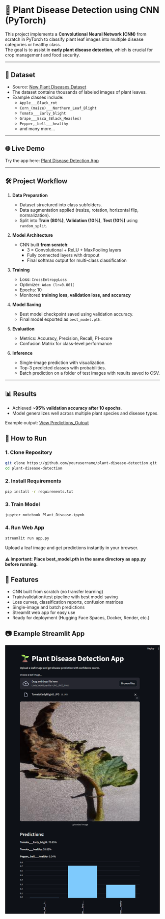 # 🌱 Plant Disease Detection using CNN (PyTorch)

This project implements a **Convolutional Neural Network (CNN)** from scratch in PyTorch to classify plant leaf images into multiple disease categories or healthy class.  
The goal is to assist in **early plant disease detection**, which is crucial for crop management and food security.  

---

## 📂 Dataset

- Source: [New Plant Diseases Dataset](https://www.kaggle.com/datasets/vipoooool/new-plant-diseases-dataset) 
- The dataset contains thousands of labeled images of plant leaves.  
- Example classes include:  
  - `Apple___Black_rot`  
  - `Corn_(maize)___Northern_Leaf_Blight`  
  - `Tomato___Early_blight`  
  - `Grape___Esca_(Black_Measles)`  
  - `Pepper,_bell___healthy`  
  - and many more…  

---

## 🌐 Live Demo
Try the app here: [Plant Disease Detection App](https://3mnekkk72qqwwnntmzeqwx.streamlit.app/)

---

## 🛠️ Project Workflow

1. **Data Preparation**
   - Dataset structured into class subfolders.
   - Data augmentation applied (resize, rotation, horizontal flip, normalization).
   - Split into **Train (80%)**, **Validation (10%)**, **Test (10%)** using `random_split`.

2. **Model Architecture**
   - CNN built **from scratch**:
     - 3 × Convolutional + ReLU + MaxPooling layers
     - Fully connected layers with dropout
     - Final softmax output for multi-class classification

3. **Training**
   - Loss: `CrossEntropyLoss`  
   - Optimizer: `Adam (lr=0.001)`  
   - Epochs: 10  
   - Monitored **training loss, validation loss, and accuracy**  

4. **Model Saving**
   - Best model checkpoint saved using validation accuracy.  
   - Final model exported as `best_model.pth`.  

5. **Evaluation**
   - Metrics: Accuracy, Precision, Recall, F1-score  
   - Confusion Matrix for class-level performance  

6. **Inference**
   - Single-image prediction with visualization.  
   - Top-3 predicted classes with probabilities.  
   - Batch prediction on a folder of test images with results saved to CSV.  

---

## 📊 Results

- Achieved **~95% validation accuracy after 10 epochs**.  
- Model generalizes well across multiple plant species and disease types.  

Example output:
[View Predictions_Output](predictions.csv)

## 🚀 How to Run

### 1. Clone Repository
```bash
git clone https://github.com/yourusername/plant-disease-detection.git
cd plant-disease-detection
```

### 2. Install Requirements
```bash
pip install -r requirements.txt
```

### 3. Train Model
```bash
jupyter notebook Plant_Disease.ipynb
```

### 4. Run Web App
```bash
streamlit run app.py
```

Upload a leaf image and get predictions instantly in your browser.

#### ⚠️ Important: Place best_model.pth in the same directory as app.py before running.

## 📌 Features
- CNN built from scratch (no transfer learning)
- Train/validation/test pipeline with best model saving
- Loss curves, classification reports, confusion matrices
- Single-image and batch predictions
- Streamlit web app for easy use
- Ready for deployment (Hugging Face Spaces, Docker, Render, etc.)

## 📷 Example Streamlit App
![Streamlit Demo](sample_streamlit.png)
